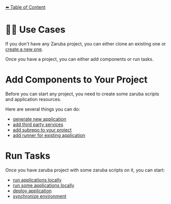 [⬅️ Table of Content](../README.md)

# 👷🏽 Use Cases

If you don't have any Zaruba project, you can either clone an existing one or [create a new one](./create-a-project.md).

Once you have a project, you can either add components or run tasks.

# Add Components to Your Project

Before you can start any project, you need to create some zaruba scripts and application resources.

Here are several things you can do:

* [generate new application](./generate-new-application.md)
* [add third party services](./add-third-party-service.md)
* [add subrepo to your project](./add-subrepo.md)
* [add runner for existing application](./add-runner-for-existing-application/README.md)

# Run Tasks

Once you have zaruba project with some zaruba scripts on it, you can start:

* [run applications locally](./run-applications-locally.md)
* [run some applications locally](./run-some-application-locally.md)
* [deploy application](./deploy-applications.md)
* [synchronize environment](./synchronize-environments.md)